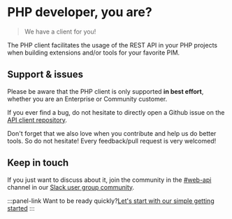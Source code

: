 # PHP developer, you are?
> We have a client for you!

The PHP client facilitates the usage of the REST API in your PHP projects when building extensions and/or tools for your favorite PIM.

## Support & issues
Please be aware that the PHP client is only supported **in best effort**, whether you are an Enterprise or Community customer.

If you ever find a bug, do not hesitate to directly open a Github issue on the [API client repository](https://github.com/akeneo/php-api-client).

Don't forget that we also love when you contribute and help us do better tools. So do not hesitate! Every feedback/pull request is very welcomed! 


## Keep in touch
If you just want to discuss about it, join the community in the [#web-api](https://akeneopim-ug.slack.com/messages/web-api/) channel in our [Slack user group community](https://akeneopim-ug.slack.com/).

:::panel-link Want to be ready quickly?[Let's start with our simple getting started](/php-client/getting-started.html)
:::
